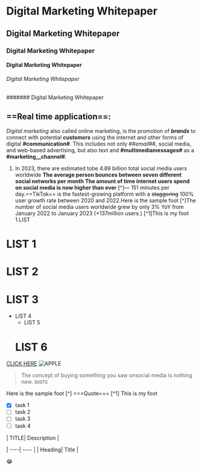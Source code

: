 # Digital Marketing Whitepaper
## Digital Marketing Whitepaper
### Digital Marketing Whitepaper
#### Digital Marketing Whitepaper
###### Digital Marketing Whitepaper
####### Digital Marketing Whitepaper

==Real time application==:
--------------------------------------------------------------------------------------------------------------------
_Digital marketing_ also called online marketing, is the promotion of ***brands*** to connect with potential ___customers___ using the internet and other forms of digital __#communication#__. This includes not only ##_email_##, social media, and web-based advertising, but also text and __#multimediamessages#__ as a __#marketing__channel#__.

1. In 2023, there are estimated tobe 4.89 billion total social media users worldwide **The average person bounces between seven different social networks per month The amount of time internet users spend on social media is now higher than ever** [^]— 151 minutes per day.==TikTok== is the fastest-growing platform with a ~~staggering~~ 100% user growth rate between 2020 and 2022.Here is the sample foot [^]The number of social media users worldwide grew by only 3% YoY from January 2022 to January 2023 (+137million users.)
[^1]This is my foot  
1.LIST

# LIST 1
# LIST 2
# LIST 3
+ LIST 4
    - LIST 5
    # LIST 6
  
[CLICK HERE](https://www.google.com/search?q=batch+normalization&oq=BATCH&aqs=chrome.3.69i57j0i512j0i433i512l2j0i512l3j69i61.9191j0j7&sourceid=chrome&ie=UTF-8)
![APPLE](https://github.com/Subashinisubburaj/Tech-writing/assets/143898301/4ca29556-7eff-4b1d-8876-149b95d85c3a)

> The concept of buying something you saw onsocial media is nothing new.
```QUOTE```

Here is the sample foot [^]
===Quote===
[^1] This is my foot

- [x] task 1
- [ ] task 2
- [ ] task 3
- [ ] task 4

| TITLE| Description |


| ----| ---- | 
| Heading| Title | 

😂

